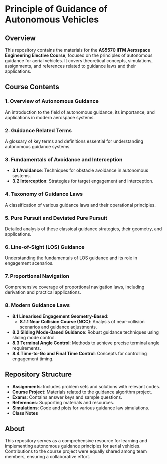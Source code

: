# Principle of Guidance of Autonomous Vehicles  

## Overview  
This repository contains the materials for the **AS5570 IITM Aerospace Engineering Elective Course**, focused on the principles of autonomous guidance for aerial vehicles. It covers theoretical concepts, simulations, assignments, and references related to guidance laws and their applications.

## Course Contents  

### 1. Overview of Autonomous Guidance  
An introduction to the field of autonomous guidance, its importance, and applications in modern aerospace systems.  

### 2. Guidance Related Terms  
A glossary of key terms and definitions essential for understanding autonomous guidance systems.  

### 3. Fundamentals of Avoidance and Interception  
- **3.1 Avoidance**: Techniques for obstacle avoidance in autonomous systems.  
- **3.2 Interception**: Strategies for target engagement and interception.  

### 4. Taxonomy of Guidance Laws  
A classification of various guidance laws and their operational principles.  

### 5. Pure Pursuit and Deviated Pure Pursuit  
Detailed analysis of these classical guidance strategies, their geometry, and applications.  

### 6. Line-of-Sight (LOS) Guidance  
Understanding the fundamentals of LOS guidance and its role in engagement scenarios.  

### 7. Proportional Navigation  
Comprehensive coverage of proportional navigation laws, including derivation and practical applications.  

### 8. Modern Guidance Laws  
- **8.1 Linearised Engagement Geometry-Based**:  
  - **8.1.1 Near Collision Course (NCC)**: Analysis of near-collision scenarios and guidance adjustments.  
- **8.2 Sliding Mode-Based Guidance**: Robust guidance techniques using sliding mode control.  
- **8.3 Terminal Angle Control**: Methods to achieve precise terminal angle requirements.  
- **8.4 Time-to-Go and Final Time Control**: Concepts for controlling engagement timing.  

## Repository Structure  
- **Assignments**: Includes problem sets and solutions with relevant codes.  
- **Course Project**: Materials related to the guidance algorithm project.  
- **Exams**: Contains answer keys and sample questions.  
- **References**: Supporting materials and resources.  
- **Simulations**: Code and plots for various guidance law simulations.
- **Class Notes**

## About  
This repository serves as a comprehensive resource for learning and implementing autonomous guidance principles for aerial vehicles. Contributions to the course project were equally shared among team members, ensuring a collaborative effort.  

